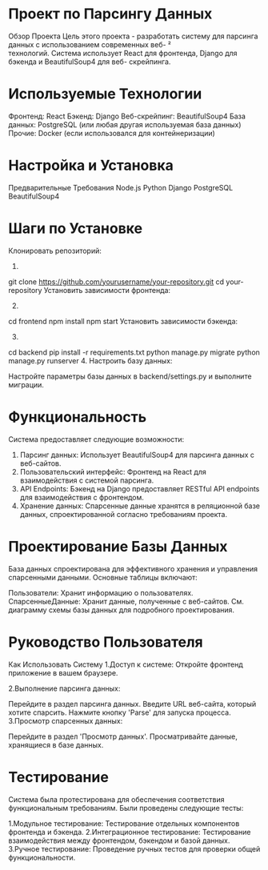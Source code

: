 # Проект по Парсингу Данных
Обзор Проекта
 Цель этого проекта - разработать систему для парсинга данных с использованием современных веб- ²  
 технологий. Система использует React для фронтенда, Django для бэкенда и BeautifulSoup4 для веб- 
 скрейпинга.

 # Используемые Технологии
Фронтенд: React
Бэкенд: Django
Веб-скрейпинг: BeautifulSoup4
База данных: PostgreSQL (или любая другая используемая база данных)
Прочие: Docker (если использовался для контейнеризации)

 # Настройка и Установка
Предварительные Требования
Node.js
Python
Django
PostgreSQL
BeautifulSoup4

# Шаги по Установке
Клонировать репозиторий:

1. 
git clone https://github.com/yourusername/your-repository.git
cd your-repository
Установить зависимости фронтенда:

2.
cd frontend
npm install
npm start
Установить зависимости бэкенда:

3.
cd backend
pip install -r requirements.txt
python manage.py migrate
python manage.py runserver
  4.
Настроить базу данных:

Настройте параметры базы данных в backend/settings.py и выполните миграции.
# Функциональность
Система предоставляет следующие возможности:

1. Парсинг данных: Использует BeautifulSoup4 для парсинга данных с веб-сайтов.
2. Пользовательский интерфейс: Фронтенд на React для взаимодействия с системой парсинга.
3. API Endpoints: Бэкенд на Django предоставляет RESTful API endpoints для взаимодействия с фронтендом.
4. Хранение данных: Спарсенные данные хранятся в реляционной базе данных, спроектированной согласно требованиям проекта.
# Проектирование Базы Данных
База данных спроектирована для эффективного хранения и управления спарсенными данными. Основные таблицы включают:

Пользователи: Хранит информацию о пользователях.
СпарсенныеДанные: Хранит данные, полученные с веб-сайтов.
См. диаграмму схемы базы данных для подробного проектирования.

# Руководство Пользователя
Как Использовать Систему
1.Доступ к системе:
Откройте фронтенд приложение в вашем браузере.

2.Выполнение парсинга данных:

Перейдите в раздел парсинга данных.
Введите URL веб-сайта, который хотите спарсить.
Нажмите кнопку 'Parse' для запуска процесса.
3.Просмотр спарсенных данных:

Перейдите в раздел 'Просмотр данных'.
Просматривайте данные, хранящиеся в базе данных.
# Тестирование
Система была протестирована для обеспечения соответствия функциональным требованиям. Были проведены следующие тесты:

1.Модульное тестирование: Тестирование отдельных компонентов фронтенда и бэкенда.
2.Интеграционное тестирование: Тестирование взаимодействия между фронтендом, бэкендом и базой данных.
3.Ручное тестирование: Проведение ручных тестов для проверки общей функциональности.

